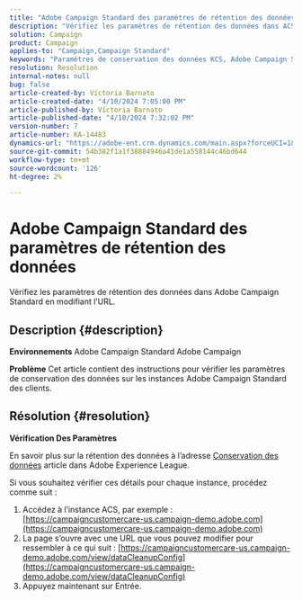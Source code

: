 ```yaml
---
title: "Adobe Campaign Standard des paramètres de rétention des données"
description: "Vérifiez les paramètres de rétention des données dans ACS."
solution: Campaign
product: Campaign
applies-to: "Campaign,Campaign Standard"
keywords: "Paramètres de conservation des données KCS, Adobe Campaign Standard, URL"
resolution: Resolution
internal-notes: null
bug: false
article-created-by: Victoria Barnato
article-created-date: "4/10/2024 7:05:00 PM"
article-published-by: Victoria Barnato
article-published-date: "4/10/2024 7:32:02 PM"
version-number: 7
article-number: KA-14483
dynamics-url: "https://adobe-ent.crm.dynamics.com/main.aspx?forceUCI=1&pagetype=entityrecord&etn=knowledgearticle&id=6201e238-6df7-ee11-a1fd-6045bd026dc7"
source-git-commit: 54b382f1a1f38884946a41de1a558144c46bd644
workflow-type: tm+mt
source-wordcount: '126'
ht-degree: 2%

---
```


# Adobe Campaign Standard des paramètres de rétention des données


Vérifiez les paramètres de rétention des données dans Adobe Campaign Standard en modifiant l’URL.

## Description {#description}


<b>Environnements</b>
Adobe Campaign Standard Adobe Campaign

<b>Problème</b>
Cet article contient des instructions pour vérifier les paramètres de conservation des données sur les instances Adobe Campaign Standard des clients.


## Résolution {#resolution}


<b>Vérification Des Paramètres</b>

En savoir plus sur la rétention des données à l’adresse [Conservation des données](https://experienceleague.adobe.com/docs/campaign-standard/using/administrating/application-settings/data-retention.html?lang=fr) article dans Adobe Experience League.

Si vous souhaitez vérifier ces détails pour chaque instance, procédez comme suit :

1. Accédez à l’instance ACS, par exemple : [https://campaigncustomercare-us.campaign-demo.adobe.com](https://campaigncustomercare-us.campaign-demo.adobe.com)
1. La page s’ouvre avec une URL que vous pouvez modifier pour ressembler à ce qui suit : [https://campaigncustomercare-us.campaign-demo.adobe.com/view/dataCleanupConfig](https://campaigncustomercare-us.campaign-demo.adobe.com/view/dataCleanupConfig)
1. Appuyez maintenant sur Entrée.
